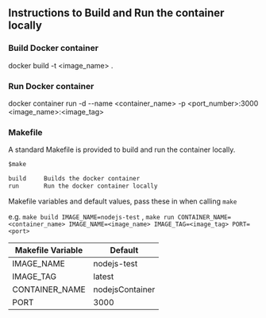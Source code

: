 ## Instructions to Build and Run the container locally

### Build Docker container
docker build -t <image_name> .

### Run Docker container
docker container run -d --name <container_name> -p <port_number>:3000 <image_name>:<image_tag>


### Makefile

A standard Makefile is provided to build and run the container locally.

```txt
$make

build     Builds the docker container
run       Run the docker container locally
```
Makefile variables and default values, pass these in when calling `make`

e.g. `make build IMAGE_NAME=nodejs-test` , `make run CONTAINER_NAME=<container_name> IMAGE_NAME=<image_name> IMAGE_TAG=<image_tag> PORT=<port>`

| Makefile Variable | Default               |
| ----------------- | ----------------------|
| IMAGE_NAME        |   nodejs-test         |
| IMAGE_TAG         |   latest              |
| CONTAINER_NAME    |   nodejsContainer     |
| PORT              |   3000                |
